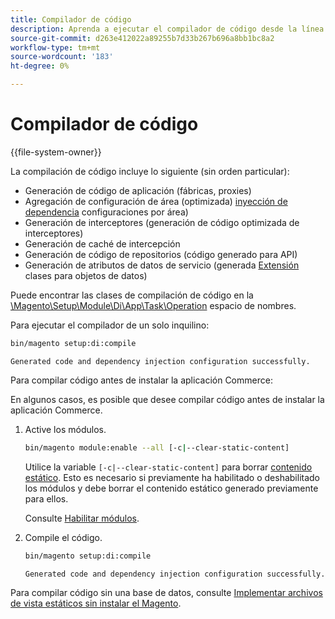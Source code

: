 ```yaml
---
title: Compilador de código
description: Aprenda a ejecutar el compilador de código desde la línea de comandos.
source-git-commit: d263e412022a89255b7d33b267b696a8bb1bc8a2
workflow-type: tm+mt
source-wordcount: '183'
ht-degree: 0%

---
```



# Compilador de código

{{file-system-owner}}

La compilación de código incluye lo siguiente (sin orden particular):

- Generación de código de aplicación (fábricas, proxies)
- Agregación de configuración de área (optimizada) [inyección de dependencia](https://glossary.magento.com/dependency-injection) configuraciones por área)
- Generación de interceptores (generación de código optimizada de interceptores)
- Generación de caché de intercepción
- Generación de código de repositorios (código generado para API)
- Generación de atributos de datos de servicio (generada [Extensión](https://glossary.magento.com/extension) clases para objetos de datos)

Puede encontrar las clases de compilación de código en la [\Magento\Setup\Module\Di\App\Task\Operation][operation] espacio de nombres.

Para ejecutar el compilador de un solo inquilino:

```bash
bin/magento setup:di:compile
```

```terminal
Generated code and dependency injection configuration successfully.
```

Para compilar código antes de instalar la aplicación Commerce:

En algunos casos, es posible que desee compilar código antes de instalar la aplicación Commerce.

1. Active los módulos.

   ```bash
   bin/magento module:enable --all [-c|--clear-static-content]
   ```

   Utilice la variable `[-c|--clear-static-content]` para borrar [contenido estático](https://glossary.magento.com/static-content). Esto es necesario si previamente ha habilitado o deshabilitado los módulos y debe borrar el contenido estático generado previamente para ellos.

   Consulte [Habilitar módulos](../../installation/tutorials/manage-modules.md).

1. Compile el código.

   ```bash
   bin/magento setup:di:compile
   ```

   ```terminal
   Generated code and dependency injection configuration successfully.
   ```

Para compilar código sin una base de datos, consulte [Implementar archivos de vista estáticos sin instalar el Magento](../cli/static-view-file-deployment.md).

<!-- link definitions -->

[operation]: https://github.com/magento/magento2/blob/2.4/setup/src/Magento/Setup/Module/Di/App/Task/Operation
